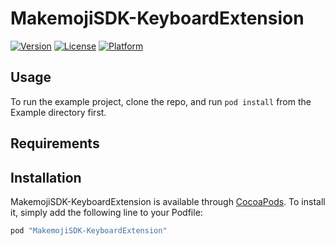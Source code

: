 # MakemojiSDK-KeyboardExtension

[![Version](https://img.shields.io/cocoapods/v/MakemojiSDK-KeyboardExtension.svg?style=flat)](http://cocoapods.org/pods/MakemojiSDK-KeyboardExtension)
[![License](https://img.shields.io/cocoapods/l/MakemojiSDK-KeyboardExtension.svg?style=flat)](http://cocoapods.org/pods/MakemojiSDK-KeyboardExtension)
[![Platform](https://img.shields.io/cocoapods/p/MakemojiSDK-KeyboardExtension.svg?style=flat)](http://cocoapods.org/pods/MakemojiSDK-KeyboardExtension)

## Usage

To run the example project, clone the repo, and run `pod install` from the Example directory first.

## Requirements

## Installation

MakemojiSDK-KeyboardExtension is available through [CocoaPods](http://cocoapods.org). To install
it, simply add the following line to your Podfile:

```ruby
pod "MakemojiSDK-KeyboardExtension"
```
